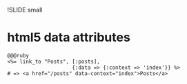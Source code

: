 !SLIDE small

# html5 data attributes #

    @@@ruby
    <%= link_to "Posts", [:posts],
                         {:data => {:context => 'index'}} %>
    # => <a href="/posts" data-context="index">Posts</a>